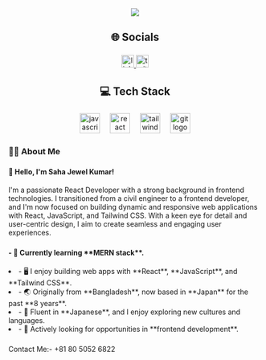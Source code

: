 <div align="center">
  <img height="" src="https://i.ibb.co/M5Pg0Lwb/Saha-Jewel-Kumar.jpg"  />
</div>

###

<h2 align="center">🌐 Socials</h2>

###

<div align="center">
  <a href="https://www.linkedin.com/in/sahajewelkumar/" target="_blank">
    <img src="https://img.shields.io/static/v1?message=LinkedIn&logo=linkedin&label=&color=0077B5&logoColor=white&labelColor=&style=for-the-badge" height="25" alt="linkedin logo"  />
  </a>
  <a href="https://x.com/sahaJewelkumar" target="_blank">
    <img src="https://img.shields.io/static/v1?message=Twitter&logo=twitter&label=&color=1DA1F2&logoColor=white&labelColor=&style=for-the-badge" height="25" alt="twitter logo"  />
  </a>
</div>

###

<h2 align="center">💻 Tech Stack</h2>

###

<div align="center">
  <img src="https://img.shields.io/badge/JavaScript-F7DF1E?logo=javascript&logoColor=black&style=for-the-badge" height="40" alt="javascript logo"  />
  <img width="12" />
  <img src="https://img.shields.io/badge/React-61DAFB?logo=react&logoColor=black&style=for-the-badge" height="40" alt="react logo"  />
  <img width="12" />
  <img src="https://img.shields.io/badge/Tailwind CSS-06B6D4?logo=tailwindcss&logoColor=black&style=for-the-badge" height="40" alt="tailwindcss logo"  />
  <img width="12" />
  <img src="https://img.shields.io/badge/Git-F05032?logo=git&logoColor=white&style=for-the-badge" height="40" alt="git logo"  />
</div>

###

<h3 align="left">👩‍💻  About Me</h3>

###
<h4>👋 Hello, I'm Saha Jewel Kumar!</h4>
<p align="left">I'm a passionate React Developer with a strong background in frontend technologies. I transitioned from a civil engineer to a frontend developer, and I'm now focused on building dynamic and responsive web applications with React, JavaScript, and Tailwind CSS. With a keen eye for detail and user-centric design, I aim to create seamless and engaging user experiences.

###

<h4 align="left">- 🌱 Currently learning **MERN stack**.</h4>
<li>- 🖥️ I enjoy building web apps with **React**, **JavaScript**, and **Tailwind CSS**.</li>
<li>- 🌏 Originally from **Bangladesh**, now based in **Japan** for the past **8 years**.</li>
<li>- 📝 Fluent in **Japanese**, and I enjoy exploring new cultures and languages.</li>
<li>- 💼 Actively looking for opportunities in **frontend development**.</li>

###




###

<p align="left">Contact Me:- +81 80 5052 6822 </p>

###
